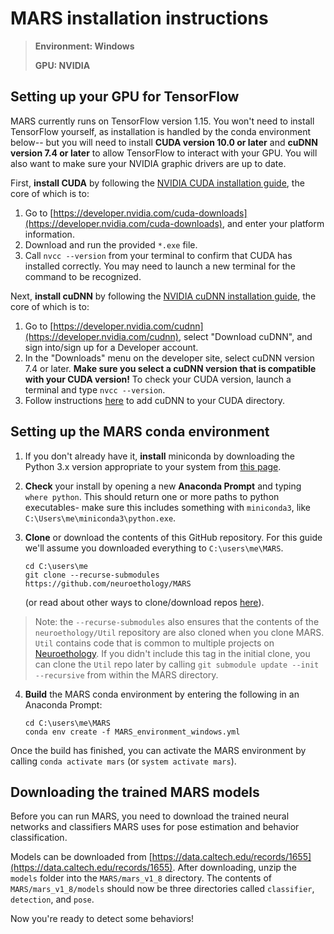 # MARS installation instructions

>**Environment: Windows**
>
>**GPU: NVIDIA**


## Setting up your GPU for TensorFlow
MARS currently runs on TensorFlow version 1.15. You won't need to install TensorFlow yourself, as installation is handled by the conda environment below-- but you will need to install **CUDA version 10.0 or later** and **cuDNN version 7.4 or later** to allow TensorFlow to interact with your GPU. You will also want to make sure your NVIDIA graphic drivers are up to date.

First, **install CUDA** by following the [NVIDIA CUDA installation guide](https://docs.nvidia.com/cuda/cuda-installation-guide-microsoft-windows/), the core of which is to:
1) Go to [https://developer.nvidia.com/cuda-downloads](https://developer.nvidia.com/cuda-downloads), and enter your platform information.
2) Download and run the provided `*.exe` file.
3) Call `nvcc --version` from your terminal to confirm that CUDA has installed correctly. You may need to launch a new terminal for the command to be recognized.


 Next, **install cuDNN** by following the [NVIDIA cuDNN installation guide](https://docs.nvidia.com/deeplearning/cudnn/install-guide/index.html), the core of which is to:
 1) Go to [https://developer.nvidia.com/cudnn](https://developer.nvidia.com/cudnn), select "Download cuDNN", and sign into/sign up for a Developer account.
2) In the "Downloads" menu on the developer site, select cuDNN version 7.4 or later. **Make sure you select a cuDNN version that is compatible with your CUDA version!** To check your CUDA version, launch a terminal and type `nvcc --version`.
3) Follow instructions [here](https://docs.nvidia.com/deeplearning/cudnn/install-guide/index.html#installwindows) to add cuDNN to your CUDA directory.


## Setting up the MARS conda environment
1) If you don't already have it, **install** miniconda by downloading the Python 3.x version appropriate to your system from [this page](https://docs.conda.io/en/latest/miniconda.html).
2) **Check** your install by opening a new **Anaconda Prompt** and typing `where python`. This should return one or more paths to python executables- make sure this includes something with `miniconda3`, like `C:\Users\me\miniconda3\python.exe`.  

3) **Clone** or download the contents of this GitHub repository. For this guide we'll assume you downloaded everything to `C:\users\me\MARS`.
    ```
    cd C:\users\me
    git clone --recurse-submodules https://github.com/neuroethology/MARS
    ```
    (or read about other ways to clone/download repos [here](https://docs.github.com/en/free-pro-team@latest/github/creating-cloning-and-archiving-repositories/cloning-a-repository)).
>Note: the `--recurse-submodules` also ensures that the contents of the `neuroethology/Util` repository are also cloned when you clone MARS. `Util` contains code that is common to multiple projects on [Neuroethology](https://github.com/neuroethology). If you didn't include this tag in the initial clone, you can clone the `Util` repo later by calling `git submodule update --init --recursive` from within the MARS directory.

4) **Build** the MARS conda environment by entering the following in an Anaconda Prompt:
    ```
    cd C:\users\me\MARS
    conda env create -f MARS_environment_windows.yml
    ```
  Once the build has finished, you can activate the MARS environment by calling `conda activate mars` (or `system activate mars`).


## Downloading the trained MARS models
Before you can run MARS, you need to download the trained neural networks and classifiers MARS uses for pose estimation and behavior classification.

Models can be downloaded from [https://data.caltech.edu/records/1655](https://data.caltech.edu/records/1655). After downloading, unzip the `models` folder into the `MARS/mars_v1_8` directory. The contents of `MARS/mars_v1_8/models` should now be three directories called `classifier`, `detection`, and `pose`.

Now you're ready to detect some behaviors!
